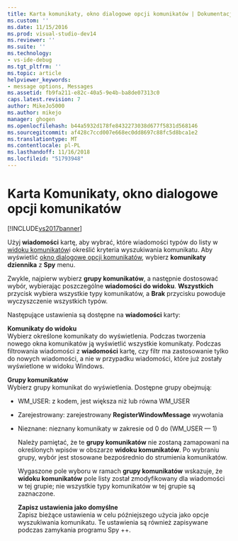 ```yaml
---
title: Karta komunikaty, okno dialogowe opcji komunikatów | Dokumentacja firmy Microsoft
ms.custom: ''
ms.date: 11/15/2016
ms.prod: visual-studio-dev14
ms.reviewer: ''
ms.suite: ''
ms.technology:
- vs-ide-debug
ms.tgt_pltfrm: ''
ms.topic: article
helpviewer_keywords:
- message options, Messages
ms.assetid: fb9fa211-e82c-40a5-9e4b-ba8de07313c0
caps.latest.revision: 7
author: MikeJo5000
ms.author: mikejo
manager: ghogen
ms.openlocfilehash: b44a5932d178fe8432273038d677f5831d568146
ms.sourcegitcommit: af428c7ccd007e668ec0dd8697c88fc5d8bca1e2
ms.translationtype: MT
ms.contentlocale: pl-PL
ms.lasthandoff: 11/16/2018
ms.locfileid: "51793948"
---
```

# <a name="messages-tab-message-options-dialog-box"></a>Karta Komunikaty, okno dialogowe opcji komunikatów
[!INCLUDE[vs2017banner](../includes/vs2017banner.md)]

Użyj **wiadomości** kartę, aby wybrać, które wiadomości typów do listy w [widoku komunikatów](../debugger/messages-view.md)i określić kryteria wyszukiwania komunikatu. Aby wyświetlić [okno dialogowe opcji komunikatów](../debugger/message-options-dialog-box.md), wybierz **komunikaty dziennika** z **Spy** menu.  
  
 Zwykle, najpierw wybierz **grupy komunikatów**, a następnie dostosować wybór, wybierając poszczególne **wiadomości do widoku**. **Wszystkich** przycisk wybiera wszystkie typy komunikatów, a **Brak** przycisku powoduje wyczyszczenie wszystkich typów.  
  
 Następujące ustawienia są dostępne na **wiadomości** karty:  
  
 **Komunikaty do widoku**  
 Wybierz określone komunikaty do wyświetlenia. Podczas tworzenia nowego okna komunikatów ją wyświetlić wszystkie komunikaty. Podczas filtrowania wiadomości z **wiadomości** kartę, czy filtr ma zastosowanie tylko do nowych wiadomości, a nie w przypadku wiadomości, które już zostały wyświetlone w widoku Windows.  
  
 **Grupy komunikatów**  
 Wybierz grupy komunikat do wyświetlenia. Dostępne grupy obejmują:  
  
- WM_USER: z kodem, jest większa niż lub równa WM_USER  
  
- Zarejestrowany: zarejestrowany **RegisterWindowMessage** wywołania  
  
- Nieznane: nieznany komunikaty w zakresie od 0 do (WM_USER — 1)  
  
  Należy pamiętać, że te **grupy komunikatów** nie zostaną zamapowani na określonych wpisów w obszarze **widoku komunikatów**. Po wybraniu grupy, wybór jest stosowane bezpośrednio do strumienia komunikatów.  
  
  Wygaszone pole wyboru w ramach **grupy komunikatów** wskazuje, że **widoku komunikatów** pole listy został zmodyfikowany dla wiadomości w tej grupie; nie wszystkie typy komunikatów w tej grupie są zaznaczone.  
  
  **Zapisz ustawienia jako domyślne**  
  Zapisz bieżące ustawienia w celu późniejszego użycia jako opcje wyszukiwania komunikatu. Te ustawienia są również zapisywane podczas zamykania programu Spy ++.



